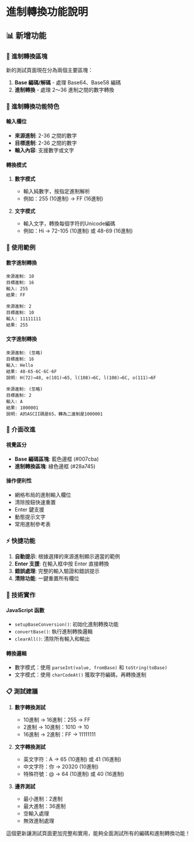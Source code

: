 # 進制轉換功能說明

## 📊 新增功能

### 🔢 進制轉換區塊

新的測試頁面現在分為兩個主要區塊：

1. **Base 編碼/解碼** - 處理 Base64、Base58 編碼
2. **進制轉換** - 處理 2～36 進制之間的數字轉換

### 🎯 進制轉換功能特色

#### 輸入欄位
- **來源進制**: 2-36 之間的數字
- **目標進制**: 2-36 之間的數字  
- **輸入內容**: 支援數字或文字

#### 轉換模式

1. **數字模式**
   - 輸入純數字，按指定進制解析
   - 例如：255 (10進制) → FF (16進制)

2. **文字模式**
   - 輸入文字，轉換每個字符的Unicode編碼
   - 例如：Hi → 72-105 (10進制) 或 48-69 (16進制)

### 📝 使用範例

#### 數字進制轉換
```
來源進制: 10
目標進制: 16
輸入: 255
結果: FF
```

```
來源進制: 2
目標進制: 10
輸入: 11111111
結果: 255
```

#### 文字進制轉換
```
來源進制: (忽略)
目標進制: 16
輸入: Hello
結果: 48-65-6C-6C-6F
說明: H(72)→48, e(101)→65, l(108)→6C, l(108)→6C, o(111)→6F
```

```
來源進制: (忽略)
目標進制: 2
輸入: A
結果: 1000001
說明: A的ASCII碼是65，轉為二進制是1000001
```

### 🎨 介面改進

#### 視覺區分
- **Base 編碼區塊**: 藍色邊框 (#007cba)
- **進制轉換區塊**: 綠色邊框 (#28a745)

#### 操作便利性
- 網格布局的進制輸入欄位
- 清除按鈕快速重置
- Enter 鍵支援
- 動態提示文字
- 常用進制參考表

### ⚡ 快捷功能

1. **自動提示**: 根據選擇的來源進制顯示適當的範例
2. **Enter 支援**: 在輸入框中按 Enter 直接轉換
3. **錯誤處理**: 完整的輸入驗證和錯誤提示
4. **清除功能**: 一鍵重置所有欄位

### 🔧 技術實作

#### JavaScript 函數
- `setupBaseConversion()`: 初始化進制轉換功能
- `convertBase()`: 執行進制轉換邏輯
- `clearAll()`: 清除所有輸入和輸出

#### 轉換邏輯
- 數字模式：使用 `parseInt(value, fromBase)` 和 `toString(toBase)`
- 文字模式：使用 `charCodeAt()` 獲取字符編碼，再轉換進制

### 📋 測試建議

1. **數字轉換測試**
   - 10進制 → 16進制：255 → FF
   - 2進制 → 10進制：1010 → 10
   - 16進制 → 2進制：FF → 11111111

2. **文字轉換測試**
   - 英文字符：A → 65 (10進制) 或 41 (16進制)
   - 中文字符：你 → 20320 (10進制)
   - 特殊符號：@ → 64 (10進制) 或 40 (16進制)

3. **邊界測試**
   - 最小進制：2進制
   - 最大進制：36進制
   - 空輸入處理
   - 無效進制處理

這個更新讓測試頁面更加完整和實用，能夠全面測試所有的編碼和進制轉換功能！
